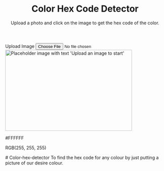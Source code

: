 <html lang="en">
 <head>
  <meta charset="utf-8"/>
  <meta content="width=device-width, initial-scale=1" name="viewport"/>
  <title>
   Color Hex Code Detector
  </title>
  <script src="https://cdn.tailwindcss.com">
  </script>
  <link href="https://cdnjs.cloudflare.com/ajax/libs/font-awesome/5.15.3/css/all.min.css" rel="stylesheet"/>
  <style>
   /* Hide the canvas */
    #color-canvas {
      display: none;
    }
  </style>
 </head>
 <body class="bg-gray-50 min-h-screen flex flex-col items-center p-4">
  <header class="w-full max-w-xl text-center mb-8">
   <h1 class="text-3xl font-bold text-gray-800 mb-2">
    Color Hex Code Detector
   </h1>
   <p class="text-gray-600">
    Upload a photo and click on the image to get the hex code of the color.
   </p>
  </header>
  <main class="w-full max-w-xl flex flex-col items-center space-y-6">
   <label class="cursor-pointer bg-blue-600 hover:bg-blue-700 text-white font-semibold py-2 px-4 rounded inline-flex items-center" for="image-upload">
    <i class="fas fa-upload mr-2">
    </i>
    Upload Image
    <input accept="image/*" aria-label="Upload an image to detect color" class="hidden" id="image-upload" type="file"/>
   </label>
   <div aria-label="Uploaded image container" class="relative w-full h-64 bg-gray-200 rounded-md overflow-hidden flex justify-center items-center" id="image-container">
    <img alt="Placeholder image with text 'Upload an image to start'" class="max-w-full max-h-full object-contain cursor-crosshair" height="256" id="uploaded-image" src="https://storage.googleapis.com/a1aa/image/50929422-3cb5-4ac6-f389-38f681e9de75.jpg" tabindex="0" width="400"/>
   </div>
   <div aria-atomic="true" aria-live="polite" class="w-full bg-white rounded-md shadow p-4 flex flex-col items-center space-y-3" id="color-info">
    <div aria-label="Detected color swatch" class="w-24 h-24 rounded-md border border-gray-300" id="color-swatch">
    </div>
    <div class="text-center">
     <p class="text-lg font-semibold text-gray-800" id="hex-code">
      #FFFFFF
     </p>
     <p class="text-sm text-gray-600" id="rgb-code">
      RGB(255, 255, 255)
     </p>
    </div>
   </div>
  </main>
  <canvas id="color-canvas">
  </canvas>
  <script>
   const imageUpload = document.getElementById("image-upload");
    const uploadedImage = document.getElementById("uploaded-image");
    const colorSwatch = document.getElementById("color-swatch");
    const hexCodeText = document.getElementById("hex-code");
    const rgbCodeText = document.getElementById("rgb-code");
    const colorCanvas = document.getElementById("color-canvas");
    const ctx = colorCanvas.getContext("2d");

    // Convert RGB to Hex
    function rgbToHex(r, g, b) {
      return (
        "#" +
        [r, g, b]
          .map((x) => {
            const hex = x.toString(16);
            return hex.length === 1 ? "0" + hex : hex;
          })
          .join("")
          .toUpperCase()
      );
    }

    // Load image from file input
    imageUpload.addEventListener("change", (e) => {
      const file = e.target.files[0];
      if (!file) return;

      const reader = new FileReader();
      reader.onload = function (event) {
        uploadedImage.src = event.target.result;
      };
      reader.readAsDataURL(file);
    });

    // When image loads, resize canvas to image size
    uploadedImage.addEventListener("load", () => {
      colorCanvas.width = uploadedImage.naturalWidth;
      colorCanvas.height = uploadedImage.naturalHeight;
      ctx.drawImage(uploadedImage, 0, 0);
    });

    // Get color on click or keyboard enter/space on image
    function getColorFromEvent(e) {
      e.preventDefault();
      let rect = uploadedImage.getBoundingClientRect();

      let x, y;
      if (e.type.startsWith("touch")) {
        const touch = e.touches[0] || e.changedTouches[0];
        x = touch.clientX - rect.left;
        y = touch.clientY - rect.top;
      } else {
        x = e.clientX - rect.left;
        y = e.clientY - rect.top;
      }

      // Calculate scale factor for image displayed size vs natural size
      const scaleX = uploadedImage.naturalWidth / rect.width;
      const scaleY = uploadedImage.naturalHeight / rect.height;

      const imgX = Math.floor(x * scaleX);
      const imgY = Math.floor(y * scaleY);

      if (
        imgX < 0 ||
        imgY < 0 ||
        imgX >= colorCanvas.width ||
        imgY >= colorCanvas.height
      ) {
        return;
      }

      const pixel = ctx.getImageData(imgX, imgY, 1, 1).data;
      const [r, g, b, a] = pixel;

      if (a === 0) {
        // Transparent pixel
        hexCodeText.textContent = "Transparent pixel";
        rgbCodeText.textContent = "";
        colorSwatch.style.backgroundColor = "transparent";
        return;
      }

      const hex = rgbToHex(r, g, b);
      colorSwatch.style.backgroundColor = hex;
      hexCodeText.textContent = hex;
      rgbCodeText.textContent = `RGB(${r}, ${g}, ${b})`;
    }

    uploadedImage.addEventListener("click", getColorFromEvent);

    // Keyboard accessibility: allow Enter or Space to pick center pixel color
    uploadedImage.addEventListener("keydown", (e) => {
      if (e.key === "Enter" || e.key === " ") {
        e.preventDefault();
        // Pick center pixel color
        const centerX = Math.floor(colorCanvas.width / 2);
        const centerY = Math.floor(colorCanvas.height / 2);
        const pixel = ctx.getImageData(centerX, centerY, 1, 1).data;
        const [r, g, b, a] = pixel;

        if (a === 0) {
          hexCodeText.textContent = "Transparent pixel";
          rgbCodeText.textContent = "";
          colorSwatch.style.backgroundColor = "transparent";
          return;
        }

        const hex = rgbToHex(r, g, b);
        colorSwatch.style.backgroundColor = hex;
        hexCodeText.textContent = hex;
        rgbCodeText.textContent = `RGB(${r}, ${g}, ${b})`;
      }
    });

    // Touch support for mobile devices
    uploadedImage.addEventListener("touchstart", getColorFromEvent);
  </script>
 </body>
</html>
# Color-hex-detector
To find the hex code for any colour by just putting a picture of our desire colour.

